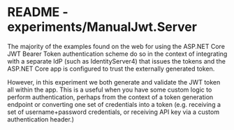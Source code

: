 # README - experiments/ManualJwt.Server

The majority of the examples found on the web for using the ASP.NET Core
JWT Bearer Token authentication scheme do so in the context of integrating
with a separate IdP (such as IdentityServer4) that issues the tokens and
the ASP.NET Core app is configured to trust the externally generated token.

However, in this experiment we both generate and validate the JWT token
all within the app.  This is a useful when you have some custom logic to
perform authentication, perhaps from the context of a token generation
endpoint or converting one set of credentials into a token
(e.g. receiving a set of username+password credentials,
or receiving API key via a custom authentication header.)
